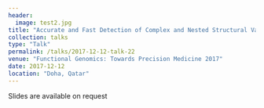 ```yaml
---
header:
  image: test2.jpg
title: "Accurate and Fast Detection of Complex and Nested Structural Variations Using Long-read Technologies."
collection: talks
type: "Talk"
permalink: /talks/2017-12-12-talk-22
venue: "Functional Genomics: Towards Precision Medicine 2017"
date: 2017-12-12
location: "Doha, Qatar"
---
```


Slides are available on request
